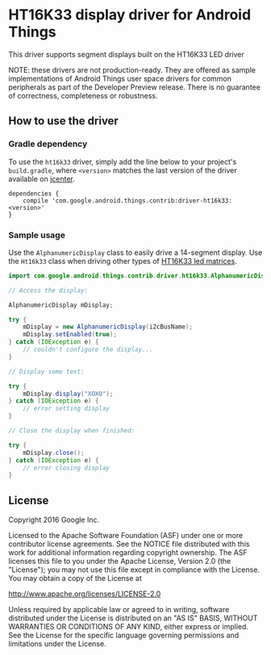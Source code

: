 HT16K33 display driver for Android Things
=========================================

This driver supports segment displays built on the HT16K33 LED driver

NOTE: these drivers are not production-ready. They are offered as sample
implementations of Android Things user space drivers for common peripherals
as part of the Developer Preview release. There is no guarantee
of correctness, completeness or robustness.

How to use the driver
---------------------

### Gradle dependency

To use the `ht16k33` driver, simply add the line below to your project's `build.gradle`,
where `<version>` matches the last version of the driver available on [jcenter][jcenter].

```
dependencies {
    compile 'com.google.android.things.contrib:driver-ht16k33:<version>'
}
```

### Sample usage

Use the `AlphanumericDisplay` class to easily drive a 14-segment display. Use the `Ht16k33` class
when driving other types of [HT16K33 led matrices][led_matrices].
```java
import com.google.android.things.contrib.driver.ht16k33.AlphanumericDisplay;

// Access the display:

AlphanumericDisplay mDisplay;

try {
    mDisplay = new AlphanumericDisplay(i2cBusName);
    mDisplay.setEnabled(true);
} catch (IOException e) {
    // couldn't configure the display...
}

// Display some text:

try {
    mDisplay.display("XOXO");
} catch (IOException e) {
    // error setting display
}

// Close the display when finished:

try {
    mDisplay.close();
} catch (IOException e) {
    // error closing display
}
```

License
-------

Copyright 2016 Google Inc.

Licensed to the Apache Software Foundation (ASF) under one or more contributor
license agreements.  See the NOTICE file distributed with this work for
additional information regarding copyright ownership.  The ASF licenses this
file to you under the Apache License, Version 2.0 (the "License"); you may not
use this file except in compliance with the License.  You may obtain a copy of
the License at

  http://www.apache.org/licenses/LICENSE-2.0

Unless required by applicable law or agreed to in writing, software
distributed under the License is distributed on an "AS IS" BASIS, WITHOUT
WARRANTIES OR CONDITIONS OF ANY KIND, either express or implied.  See the
License for the specific language governing permissions and limitations under
the License.

[jcenter]: https://bintray.com/google/androidthings/contrib-driver-ht16k33/_latestVersion
[led_matrices]: https://learn.adafruit.com/adafruit-led-backpack/connecting-multiple-backpacks?view=all
